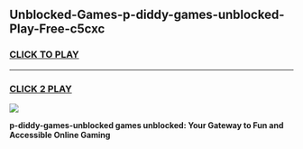 
## Unblocked-Games-p-diddy-games-unblocked-Play-Free-c5cxc
<h3>
<a href="https://premium76.site?title=p-diddy-games-unblocked&ref=20A">CLICK TO PLAY</a></h3>
<hr>

<h3>
<a href="https://premium76.site?title=p-diddy-games-unblocked&ref=20A">CLICK 2 PLAY</a>
  
</h3>

<a href="https://premium76.site?title=p-diddy-games-unblocked&ref=20A"><img src="https://clearcache.store/games.png"></a>


**p-diddy-games-unblocked games unblocked: Your Gateway to Fun and Accessible Online Gaming**
